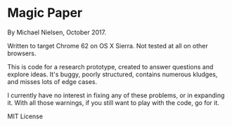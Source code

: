 # Magic Paper

By Michael Nielsen, October 2017.

Written to target Chrome 62 on OS X Sierra. Not tested at all on other
browsers.

This is code for a research prototype, created to answer questions and
explore ideas. It's buggy, poorly structured, contains numerous
kludges, and misses lots of edge cases.

I currently have no interest in fixing any of these problems, or in
expanding it. With all those warnings, if you still want to play with
the code, go for it.

MIT License
